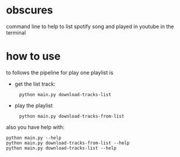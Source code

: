 # obscures

command line to help to list spotify song and played in youtube in the terminal

# how to use
to follows the pipeline for play one playlist is

 - get the list track:
```
     python main.py download-tracks-list 
```

 - play the playlist
```
     python main.py download-tracks-from-list
```

also you have help with:
```
python main.py --help
python main.py download-tracks-from-list --help
python main.py download-tracks-list --help
```

